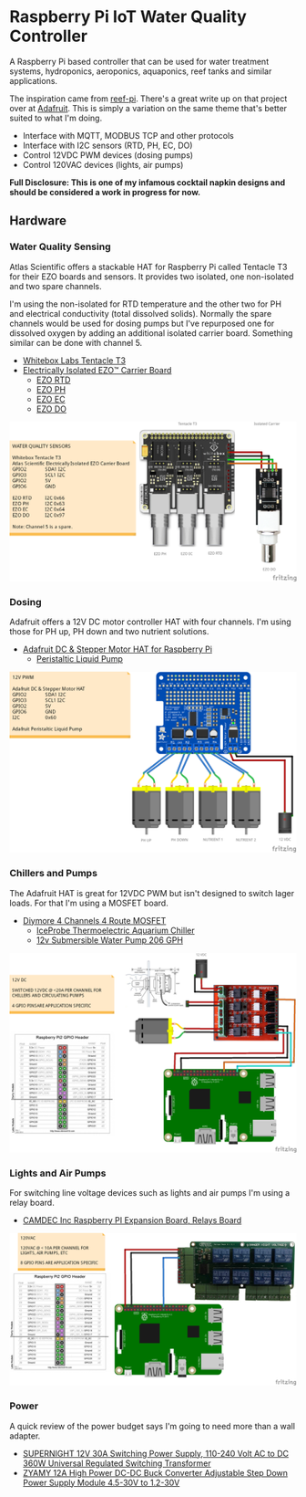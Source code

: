 # Raspberry Pi IoT Water Quality Controller
A Raspberry Pi based controller that can be used for water treatment systems, hydroponics, aeroponics, aquaponics, reef tanks and similar applications.

The inspiration came from [reef-pi](https://github.com/reef-pi/reef-pi). There's a great write up on that project over at [Adafruit](https://learn.adafruit.com/search?q=reef-pi). This is simply a variation on the same theme that's better suited to what I'm doing. 

* Interface with MQTT, MODBUS TCP and other protocols
* Interface with I2C sensors (RTD, PH, EC, DO)
* Control 12VDC PWM devices (dosing pumps)
* Control 120VAC devices (lights, air pumps)

**Full Disclosure: This is one of my infamous cocktail napkin designs and should be considered a work in progress for now.**

## Hardware
### Water Quality Sensing
Atlas Scientific offers a stackable HAT for Raspberry Pi called Tentacle T3 for their EZO boards and sensors. It provides two isolated, one non-isolated and two spare channels. 

I'm using the non-isolated for RTD temperature and the other two for PH and electrical conductivity (total dissolved solids). Normally the spare channels would be used for dosing pumps but I've repurposed one for dissolved oxygen by adding an additional isolated carrier board. Something similar can be done with channel 5.

* [Whitebox Labs Tentacle T3](https://www.atlas-scientific.com/product_pages/components/tentacle-t3.html)
* [Electrically Isolated EZO™ Carrier Board](https://www.atlas-scientific.com/product_pages/components/single_carrier_iso.html)
  * [EZO RTD](https://www.atlas-scientific.com/product_pages/circuits/ezo_rtd.html)
  * [EZO PH](https://www.atlas-scientific.com/product_pages/circuits/ezo_ph.html)
  * [EZO EC](https://www.atlas-scientific.com/product_pages/circuits/ezo_ec.html)
  * [EZO DO](https://www.atlas-scientific.com/product_pages/circuits/ezo_do.html)

![Sensor](/images/hydro_sensor_bb.png)

### Dosing
Adafruit offers a 12V DC motor controller HAT with four channels. I'm using those for PH up, PH down and two nutrient solutions.

* [Adafruit DC & Stepper Motor HAT for Raspberry Pi](https://www.adafruit.com/product/2348)
  * [Peristaltic Liquid Pump](https://www.adafruit.com/product/1150 )

![Dosing](/images/hydro_12V_PWM_bb.png)

### Chillers and Pumps
The Adafruit HAT is great for 12VDC PWM but isn't designed to switch lager loads. For that I'm using a MOSFET board.

* [Diymore 4 Channels 4 Route MOSFET](https://www.amazon.com/Diymore-Channels-MOSFET-Button-Arduino/dp/B01MRQFYJN/ref=asc_df_B01MRQFYJN/?tag=hyprod-20&linkCode=df0&hvadid=198109700569&hvpos=1o3&hvnetw=g&hvrand=1418185042287151470&hvpone=&hvptwo=&hvqmt=&hvdev=c&hvdvcmdl=&hvlocint=&hvlocphy=9007347&hvtargid=pla-385355383830&psc=1)
  * [IceProbe Thermoelectric Aquarium Chiller](https://smile.amazon.com/IceProbe-Thermoelectric-Aquarium-Chiller/dp/B001JSVLBO/ref=cm_cr_arp_d_product_top?ie=UTF8)
  * [12v Submersible Water Pump 206 GPH](https://www.amazon.com/dp/B01816E1YU/ref=psdc_402303011_t2_B01267CT80?th=1)

![Chillers and Pumps](/images/hydro_12V_DC_bb.png)

### Lights and Air Pumps
For switching line voltage devices such as lights and air pumps I'm using a relay board.

* [CAMDEC Inc Raspberry PI Expansion Board, Relays Board](https://www.amazon.com/CAMDEC-Inc-Raspberry-Expansion-Automation/dp/B071ND1FMR/ref=sr_1_1?s=electronics&ie=UTF8&qid=1547461584&sr=1-1&keywords=CAMDEC+Inc)

![Lights and Air Pumps](/images/hydro_120VAC_bb.png)

### Power
A quick review of the power budget says I'm going to need more than a wall adapter.

* [SUPERNIGHT 12V 30A Switching Power Supply, 110-240 Volt AC to DC 360W Universal Regulated Switching Transformer](https://smile.amazon.com/SUPERNIGHT-Switching-Universal-Regulated-Transformer/dp/B01LATMSGS/ref=sr_1_20?ie=UTF8&qid=1547384587&sr=8-20&keywords=12vdc+power+supply)
* [ZYAMY 12A High Power DC-DC Buck Converter Adjustable Step Down Power Supply Module 4.5-30V to 1.2-30V ](https://smile.amazon.com/dp/B07GGRCCRL/ref=sspa_dk_detail_0?psc=1 )
